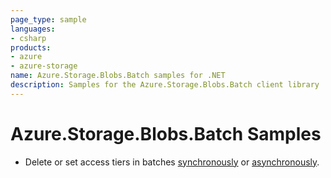 ```yaml
---
page_type: sample
languages:
- csharp
products:
- azure
- azure-storage
name: Azure.Storage.Blobs.Batch samples for .NET
description: Samples for the Azure.Storage.Blobs.Batch client library
---
```


# Azure.Storage.Blobs.Batch Samples

- Delete or set access tiers in batches [synchronously](https://github.com/Azure/azure-sdk-for-net/blob/main/sdk/storage/Azure.Storage.Blobs.Batch/samples/Sample03a_Batching.cs) or [asynchronously](https://github.com/Azure/azure-sdk-for-net/blob/main/sdk/storage/Azure.Storage.Blobs.Batch/samples/Sample03b_BatchingAsync.cs).